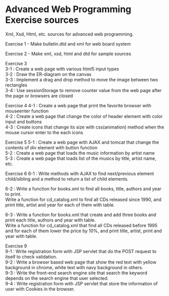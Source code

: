 # Advanced Web Programming Exercise sources

Xml, Xsd, Html, etc. sources for advanced web programming.

Exercise 1 - Make bulletin.dtd and xml for web board system

Exercise 2 - Make xml, xsd, html and dtd for sample sources

Exercise 3  
3-1 : Create a web page with various html5 input types  
3-2 : Draw the ER-diagram on the canvas  
3-3 : Implement a drag and drop method to move the image between two rectangles  
3-4 : Use sessionStorage to remove counter value from the web page after the page or browsers are closed  

Exercise 4
4-1 : Create a web page that print the favorite browser with mouseenter function  
4-2 : Create a web page that change the color of header element with color input and buttons  
4-3 : Create icons that change its size with css(animation) method when the mouse cursor enter to the each icons  

Exercise 5
5-1 : Create a web page with AJAX and tomcat that change the contents of div element with button function  
5-2 : Create a web page that loads the music information by artist name  
5-3 : Create a web page that loads list of the musics by title, artist name, etc.  

Exercise 6
6-1 : Write methods with AJAX to find next/previous element child/sibling and a method to return a list of child elements.

6-2 : Write a function for books.xml to find all books, title, authors and year to print.  
Write a function for cd_catalog.xml to find all CDs released since 1990, and print title, artist and year for each of them with table.  

6-3 : Write a function for books.xml that create and add three books and print each title, authors and year with table.  
Write a function for cd_catalog.xml that find all CDs released before 1995 and for each of them lower the price by 10%, and print title, artist, print and year with table.

Exercise 9  
9-1 : Write registration form with JSP servlet that do the POST request to itself to check validation.  
9-2 : Write a browser based web page that show the red text with yellow background in chrome, white text with navy background in others.  
9-3 : Write the front-end search engine site that search the keyword depends on the search engine that user selected.  
9-4 : Write registration form with JSP servlet that store the information of user with Cookies in the browser.  

